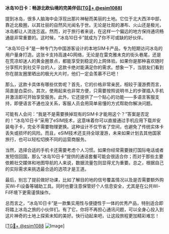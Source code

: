 **冰岛10日卡：畅游北欧仙境的完美伴侣[[TG💪+ @esim1088](https://t.me/s/esim1088)]**

提到冰岛，很多人脑海中会浮现出那片神秘而美丽的土地。它位于北大西洋中部，靠近北极圈，以其壮丽的自然风光闻名于世。无论是壮观的瀑布、火山还是极光，冰岛都让人流连忘返。然而，对于旅行者来说，在这样一个偏远的地方保持通讯畅通是非常重要的。这时候，“冰岛10日卡”就成为了你不可或缺的好伙伴。

“冰岛10日卡”是一种专门为中国游客设计的本地SIM卡产品，专为短期访问冰岛的用户量身打造。这张卡支持高速4G网络，无论是在雷克雅未克的街头巷尾，还是在荒凉却迷人的黄金圈景点，都能享受到稳定的上网体验。如果你是那种喜欢随时分享照片到社交平台的人，这款卡绝对能满足你的需求。想象一下，当朋友们看到你在朋友圈里晒出的极光大片时，他们一定会羡慕不已吧！

那么，这款卡具体有哪些优势呢？首先，它的价格非常亲民，相较于漫游费而言，简直是白菜价。其次，使用起来也非常方便，只需要按照说明书上的步骤插入手机并激活即可开始享受服务。此外，它还提供了一个贴心的功能——多语言客服支持，即便语言不通也没关系，客服人员会用简单易懂的方式帮助你解决问题。

可能有人会问：“我是不是需要换掉现有的SIM卡才能用这个？”答案是否定的！“冰岛10日卡”采用了eSIM技术，这意味着你可以直接通过手机应用下载并安装电子卡，完全不需要物理更换。这种设计不仅节省了空间，也避免了传统实体卡丢失或损坏的风险。而且，eSIM技术还支持全球漫游，未来如果计划去其他国家旅行，也可以轻松切换不同的运营商服务。

当然，选择合适的手机卡还需要考虑个人习惯。如果你经常需要拨打国际电话或者发短信回国，那么“冰岛10日卡”提供的通话套餐可能会很适合你；而对于那些主要依赖社交媒体和地图导航的人来说，数据流量包则显得尤为重要。总之，根据自己的实际需求来挑选最合适的选项才是王道。

最后，别忘了提前做好功课，比如了解目的地的信号覆盖情况以及是否需要额外购买Wi-Fi设备等辅助工具。同时也要注意保管好个人信息安全，尤其是在公共Wi-Fi环境下更需谨慎操作。

总而言之，“冰岛10日卡”是一款集实用性与便捷性于一体的优秀产品，特别适合即将踏上冰岛之旅的小伙伴们。有了它，你将不再担心通讯问题，可以全身心投入到这片神奇的土地上探索未知的美好。快行动起来吧，让这段旅程更加精彩难忘！

[[TG💪+ @esim1088](https://t.me/s/esim1088) ![Image](https://i.postimg.cc/4NQfJmqS/Snipaste-2025-05-13-00-14-12.png)]